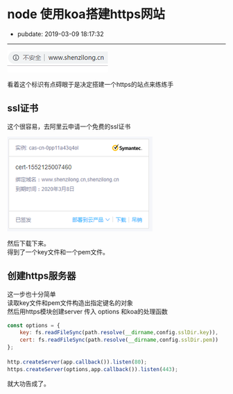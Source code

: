 # node 使用koa搭建https网站

- pubdate: 2019-03-09 18:17:32

-----------

![扎心](./img/https与koa不安全.png)

看着这个标识有点碍眼于是决定搭建一个https的站点来练练手

## ssl证书

这个很容易，去阿里云申请一个免费的ssl证书

![ssl证书](./img/ssl证书.png)

然后下载下来。  
得到了一个key文件和一个pem文件。

## 创建https服务器

这一步也十分简单  
读取key文件和pem文件构造出指定键名的对象  
然后用https模块创建server 传入 options 和koa的处理函数
```javascript
const options = {
    key: fs.readFileSync(path.resolve(__dirname,config.sslDir.key)),
    cert: fs.readFileSync(path.resolve(__dirname,config.sslDir.pem))
};

http.createServer(app.callback()).listen(80);
https.createServer(options,app.callback()).listen(443);
```

就大功告成了。